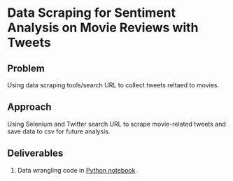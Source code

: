 # Data Scraping for Sentiment Analysis on Movie Reviews with Tweets

## Problem
Using data scraping tools/search URL to collect tweets reltaed to movies.


## Approach
Using Selenium and Twitter search URL to scrape movie-related tweets and save data to csv for future analysis.

## Deliverables
1. Data wrangling code in [Python notebook](https://github.com/nicolechao/springboard-data-science/blob/master/Capstone%202/Data%20Scraping/data_scraping.ipynb).